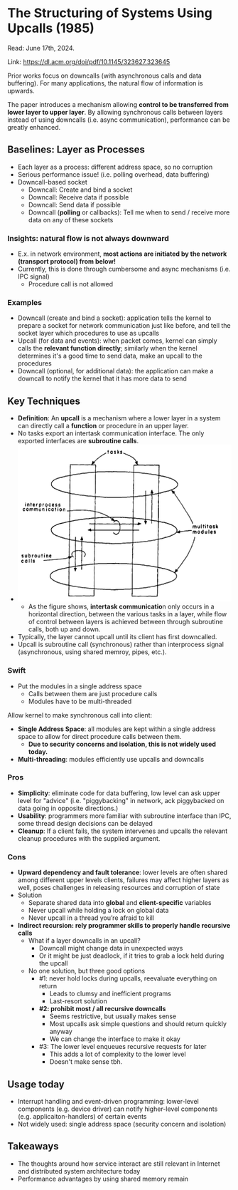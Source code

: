 # The Structuring of Systems Using Upcalls (1985)

Read: June 17th, 2024.

Link: https://dl.acm.org/doi/pdf/10.1145/323627.323645

Prior works focus on downcalls (with asynchronous calls and data buffering). For many applications, the natural flow of information is upwards. 

The paper introduces a mechanism allowing **control to be transferred from lower layer to upper layer**. By allowing synchronous calls between layers instead of using downcalls (i.e. async communication), performance can be greatly enhanced. 

## Baselines: Layer as Processes
* Each layer as a process: different address space, so no corruption
* Serious performance issue! (i.e. polling overhead, data buffering)
* Downcall-based socket 
    * Downcall: Create and bind a socket
    * Downcall: Receive data if possible
    * Downcall: Send data if possible
    * Downcall (**polling** or callbacks): Tell me when to send / receive more data on any of these sockets

### Insights: natural flow is not always downward

* E.x. in network environment, **most actions are initiated by the network (transport protocol) from below!**
* Currently, this is done through cumbersome and async mechanisms (i.e. IPC signal)
    * Procedure call is not allowed

### Examples 
* Downcall (create and bind a socket): application tells the kernel to prepare a socket for network communication just like before, and tell the socket layer which procedures to use as upcalls
* Upcall (for data and events): when packet comes, kernel can simply calls the **relevant function directly**; similarly when the kernel determines it's a good time to send data, make an upcall to the procedures
* Downcall (optional, for additional data): the application can make a downcall to notify the kernel that it has more data to send
   
## Key Techniques 
* **Definition**: An **upcall** is a mechanism where a lower layer in a system can directly call a **function** or procedure in an upper layer.
* No tasks export an intertask communication interface. The only exported interfaces are **subroutine calls**.
* ![alt text](images/21-upcall/diagram.png)
  * As the figure shows, **intertask communicatio**n only occurs in a horizontal direction, between the various tasks in a layer, while flow of control between layers is achieved between through subroutine calls, both up and down.
* Typically, the layer cannot upcall until its client has first downcalled. 
* Upcall is subroutine call (synchronous) rather than interprocess signal (asynchronous, using shared memroy, pipes, etc.). 

### Swift

* Put the modules in a single address space 
    * Calls between them are just procedure calls 
    * Modules have to be multi-threaded

Allow kernel to make synchronous call into client: 
* **Single Address Space**: all modules are kept within a single address space to allow for direct procedure calls between them.
   * **Due to security concerns and isolation, this is not widely used today.**
* **Multi-threading**: modules efficiently use upcalls and downcalls

### Pros
* **Simplicity**: eliminate code for data buffering, low level can ask upper level for "advice" (i.e. "piggybacking" in network, ack piggybacked on data going in opposite directions.) 
* **Usability**: programmers more familiar with subroutine interface than IPC, some thread design decisions can be delayed
* **Cleanup**: If a client fails, the system intervenes and upcalls the relevant cleanup procedures with the supplied argument. 

### Cons
* **Upward dependency and fault tolerance**: lower levels are often shared among different upper levels clients, failures may affect higher layers as well, poses challenges in releasing resources and corruption of state
* Solution
    * Separate shared data into **global** and **client-specific** variables 
    * Never upcall while holding a lock on global data
    * Never upcall in a thread you’re afraid to kill
* **Indirect recursion: rely programmer skills to properly handle recursive calls** 
    * What if a layer downcalls in an upcall? 
        * Downcall might change data in unexpected ways
        * Or it might be just deadlock, if it tries to grab a lock held during the upcall 
    * No one solution, but three good options 
        * #1: never hold locks during upcalls, reevaluate everything on return
            * Leads to clumsy and inefficient programs
            * Last-resort solution
        * **#2: prohibit most / all recursive downcalls**
            * Seems restrictive, but usually makes sense
            * Most upcalls ask simple questions and should return quickly anyway
            * We can change the interface to make it okay
        * #3: The lower level enqueues recursive requests for later
            * This adds a lot of complexity to the lower level
            * Doesn't make sense tbh. 

## Usage today 
* Interrupt handling and event-driven programming: lower-level components (e.g. device driver) can notify higher-level components (e.g. applicaiton-handlers) of certain events
* Not widely used: single address space (security concern and isolation) 

## Takeaways

* The thoughts around how service interact are still relevant in Internet and distributed system architecture today
* Performance advantages by using shared memory remain
